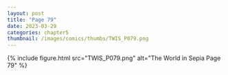 ```yaml
---
layout: post
title: "Page 79"
date: 2023-03-29
categories: chapter5
thumbnail: /images/comics/thumbs/TWIS_P079.png
---
```


{% include figure.html src="TWIS_P079.png" alt="The World in Sepia Page 79" %}